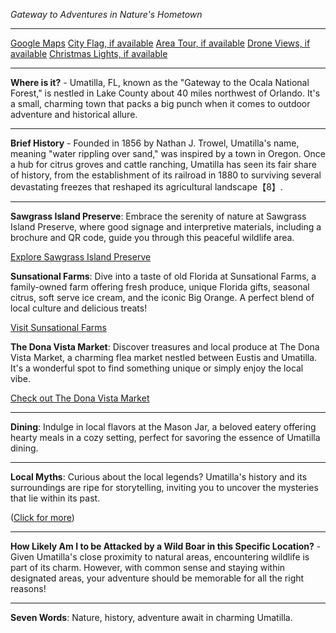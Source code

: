 *Gateway to Adventures in Nature's Hometown*

---

[Google Maps](https://www.google.com/maps/place/Umatilla,+FL/data=!3m1!1e3)
[City Flag, if available](https://www.google.com/search?tbm=isch&q=Umatilla+FL+Flag+Picture)
[Area Tour, if available](https://www.youtube.com/results?search_query=Umatilla+FL+4k+tour)
[Drone Views, if available](https://www.youtube.com/results?search_query=Umatilla+FL+4k+drone)
[Christmas Lights, if available](https://www.youtube.com/results?search_query=Umatilla+FL+christmas+lights&sp=CAI%253D)

---

**Where is it?** - Umatilla, FL, known as the "Gateway to the Ocala National Forest," is nestled in Lake County about 40 miles northwest of Orlando. It's a small, charming town that packs a big punch when it comes to outdoor adventure and historical allure.

---

**Brief History** - Founded in 1856 by Nathan J. Trowel, Umatilla's name, meaning "water rippling over sand," was inspired by a town in Oregon. Once a hub for citrus groves and cattle ranching, Umatilla has seen its fair share of history, from the establishment of its railroad in 1880 to surviving several devastating freezes that reshaped its agricultural landscape【8】.

---

**Sawgrass Island Preserve**: Embrace the serenity of nature at Sawgrass Island Preserve, where good signage and interpretive materials, including a brochure and QR code, guide you through this peaceful wildlife area.

  [Explore Sawgrass Island Preserve](https://www.youtube.com/results?search_query=Umatilla+FL+Sawgrass+Island+Preserve)

**Sunsational Farms**: Dive into a taste of old Florida at Sunsational Farms, a family-owned farm offering fresh produce, unique Florida gifts, seasonal citrus, soft serve ice cream, and the iconic Big Orange. A perfect blend of local culture and delicious treats!

  [Visit Sunsational Farms](https://www.youtube.com/results?search_query=Umatilla+FL+Sunsational+Farms)

**The Dona Vista Market**: Discover treasures and local produce at The Dona Vista Market, a charming flea market nestled between Eustis and Umatilla. It's a wonderful spot to find something unique or simply enjoy the local vibe.

  [Check out The Dona Vista Market](https://www.youtube.com/results?search_query=Umatilla+FL+Dona+Vista+Market)

---

**Dining**: Indulge in local flavors at the Mason Jar, a beloved eatery offering hearty meals in a cozy setting, perfect for savoring the essence of Umatilla dining.

---

**Local Myths**: Curious about the local legends? Umatilla's history and its surroundings are ripe for storytelling, inviting you to uncover the mysteries that lie within its past.

([Click for more](https://www.google.com/search?q=Umatilla+FL+local+legends))

---

**How Likely Am I to be Attacked by a Wild Boar in this Specific Location?** - Given Umatilla's close proximity to natural areas, encountering wildlife is part of its charm. However, with common sense and staying within designated areas, your adventure should be memorable for all the right reasons!

---

**Seven Words**: Nature, history, adventure await in charming Umatilla.